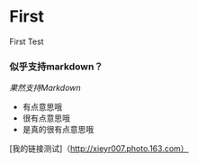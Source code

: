First
=====

First Test

### 似乎支持markdown？

*果然支持Markdown*    

+ 有点意思哦
+ 很有点意思哦
+ 是真的很有点意思哦

[我的链接测试]（http://xieyr007.photo.163.com）
